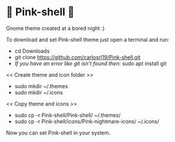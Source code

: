 # 🌌 Pink-shell 🌌
Gnome theme created at a bored night :)

To download and set Pink-shell theme just open a terminal and run:

- cd Downloads
- git clone https://github.com/carlosrl19/Pink-shell.git
- *If you have an error like git isn't found then:* sudo apt install git

<< Create theme and icon folder >>
- sudo mkdir ~/.themes
- sudo mkdir ~/.icons

<< Copy theme and icons  >>
- sudo cp -r Pink-shell/Pink-shell/ ~/.themes/
- sudo cp -r Pink-shell/icons/Pink-nightmare-icons/ ~/.icons/

Now you can set Pink-shell in your system.
